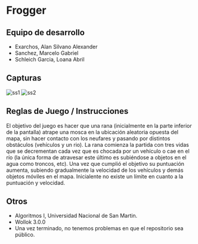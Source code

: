 # Frogger

## Equipo de desarrollo

- Exarchos, Alan Silvano Alexander
- Sanchez, Marcelo Gabriel
- Schleich Garcia, Loana Abril

## Capturas

![ss1](https://user-images.githubusercontent.com/110511621/197354043-34770f03-98aa-4c14-9a12-7058318c06e0.png)
![ss2](https://user-images.githubusercontent.com/110511621/197354246-8f6301d6-2e93-4ae4-b6be-0abda40cfde5.png)

## Reglas de Juego / Instrucciones

El objetivo del juego es hacer que una rana (inicialmente en la parte inferior de la pantalla) atrape una mosca en la ubicación aleatoria opuesta del mapa, sin hacer contacto con los neufares y pasando por distintos obstáculos (vehículos y un rio). La rana comienza la partida con tres vidas que se decrementan cada vez que es chocada por un vehículo o cae en el río (la única forma de atravesar este último es subiéndose a objetos en el agua como troncos, etc).
Una vez que cumplió el objetivo su puntuación aumenta, subiendo gradualmente la velocidad de los vehículos y demás objetos móviles en el mapa. Inicialente no existe un límite en cuanto a la puntuación y velocidad.


## Otros

- Algoritmos I, Universidad Nacional de San Martin.
- Wollok 3.0.0
- Una vez terminado, no tenemos problemas en que el repositorio sea público.
